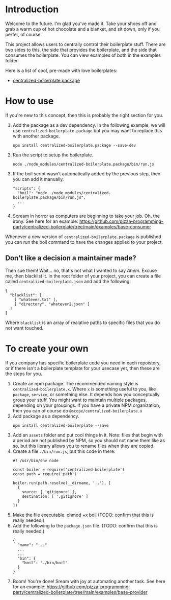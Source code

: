 # Introduction

Welcome to the future. I'm glad you've made it. Take your shoes off and grab a warm cup of hot chocolate and a blanket, and sit down, only if you perfer, of course.

This project allows users to centrally control their boilerplate stuff. There are two sides to this, the side that provides the boilerplate, and the side that consumes the boilerplate. You can view examples of both in the examples folder.

Here is a list of cool, pre-made with love boilerplates:
* [centralized-boilerplate.package](https://github.com/pizza-programming-party/centralized-boilerplate.package)

# How to use
If you're new to this concept, then this is probably the right section for you.

1. Add the package as a dev dependency. In the following example, we will use `centralized-boilerplate.package` but you may want to replace this with another package.
    ```
    npm install centralized-boilerplate.package --save-dev
    ```
1. Run the script to setup the boilerplate.
    ```
    node ./node_modules/centralized-boilerplate.package/bin/run.js
    ```
3. If the boil script wasn't automatically added by the previous step, then you can add it manually.
    ```
    "scripts": {
      "boil": "node ./node_modules/centralized-boilerplate.package/bin/run.js",
      ...
    }
    ```
1. Scream in horror as computers are beginning to take your job. Oh, the irony. See here for an example: https://github.com/pizza-programming-party/centralized-boilerplate/tree/main/examples/base-consumer

Whenever a new version of `centralized-boilerplate.package` is published you can run the boil command to have the changes applied to your project.

## Don't like a decision a maintainer made?
Then sue them! Wait... no, that's not what I wanted to say *Ahem.* Excuse me, then blacklist it. In the root folder of your project, you can create a file called `centralized-boilerplate.json` and add the following:
```
{
  "blacklist": [
    [ "whatever.txt" ],
    [ "directory", "whatever2.json" ]
  ]
}

```
Where `blacklist` is an array of realative paths to specific files that you do not want touched.

#  To create your own
If you company has specific boilerplate code you need in each repoistory, or if there isn't a boilerplate template for your usecase yet, then these are the steps for you.

1. Create an npm package. The recommended naming style is `centralized-boilerplate.x`. Where `x` is something useful to you, like `package`, `service`, or something else. It depends how you conceptually group your stuff. You might want to maintain multiple packages, depending on your groupings. If you have a private NPM organization, then you can of course do `@scope/centralized-boilerplate.x`
1. Add package as a dependency.
    ```
    npm install centralized-boilerplate --save
    ```
1. Add an `assets` folder and put cool things in it. Note: files that begin with a period are not published by NPM, so you should not name them like as so, but this library allows you to rename files when they are copied.
2. Create a file `./bin/run.js`, put this code in there:
    ```
    #! /usr/bin/env node

    const boiler = require('centralized-boilerplate')
    const path = require('path')

    boiler.run(path.resolve(__dirname, '..'), [
      {
        source: [ 'gitignore' ],
        destination: [ '.gitignore' ]
      }
    ])
    ```
1. Make the file executable. chmod +x boil (TODO: confirm that this is really needed.)
1. Add the following to the `package.json` file. (TODO: confirm that this is really needed.)
    ```
    {
      "name": "..."
      ...
      ...
      "bin": {
        "boil": "./bin/boil"
      }
    }
    ```
1. Boom! You're done! Sream with joy at automating another task. See here for an example: https://github.com/pizza-programming-party/centralized-boilerplate/tree/main/examples/base-provider
